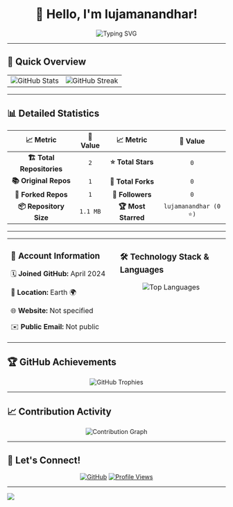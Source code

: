 <div align="center">

# 👋 Hello, I'm lujamanandhar!

<img src="https://readme-typing-svg.herokuapp.com?font=Fira+Code&size=22&duration=3000&pause=1000&color=00D4AA&center=true&vCenter=true&width=600&lines=Welcome+to+my+GitHub+profile!;2%2B+repositories+and+counting...;0+stars+earned+so+far!;Always+learning%2C+always+coding!" alt="Typing SVG" />

</div>



---

## 🎯 Quick Overview

<div align="center">

<table>
<tr>
<td align="center">
  <img src="https://github-readme-stats.vercel.app/api?username=lujamanandhar&show_icons=true&theme=tokyonight&hide_border=true&bg_color=0D1117&title_color=00D4AA&text_color=FFFFFF&icon_color=00D4AA" alt="GitHub Stats" />
</td>
<td align="center">
  <img src="https://github-readme-streak-stats.herokuapp.com/?user=lujamanandhar&theme=tokyonight&hide_border=true&background=0D1117&stroke=00D4AA&ring=00D4AA&fire=FF6B6B&currStreakLabel=00D4AA" alt="GitHub Streak" />
</td>
</tr>
</table>

</div>

---

## 📊 Detailed Statistics

<div align="center">

| 📈 **Metric** | 🔢 **Value** | 📈 **Metric** | 🔢 **Value** |
|:---:|:---:|:---:|:---:|
| **🏗️ Total Repositories** | `2` | **⭐ Total Stars** | `0` |
| **📚 Original Repos** | `1` | **🍴 Total Forks** | `0` |
| **🔄 Forked Repos** | `1` | **👥 Followers** | `0` |
| **📦 Repository Size** | `1.1 MB` | **🏆 Most Starred** | `lujamanandhar (0 ⭐)` |

</div>

---
<div align="center">
<table>
<tr>
<td valign="top" width="50%">

### 📅 Account Information

🗓️ **Joined GitHub:** April 2024

📍 **Location:** Earth 🌍

🌐 **Website:** Not specified

✉️ **Public Email:** Not public

</td>
<td valign="top" width="50%">

### 🛠️ Technology Stack & Languages

<div align="center">

<img src="https://github-readme-stats.vercel.app/api/top-langs/?username=lujamanandhar&layout=donut&theme=tokyonight&hide_border=true&bg_color=0D1117&title_color=00D4AA&text_color=FFFFFF&langs_count=5" alt="Top Languages" />

</div>

</td>
</tr>
</table>
</div>


## 🏆 GitHub Achievements

<div align="center">

<img src="https://github-profile-trophy.vercel.app/?username=lujamanandhar&theme=tokyonight&no-frame=true&no-bg=true&margin-w=4&column=7" alt="GitHub Trophies" />

</div>

---

## 📈 Contribution Activity

<div align="center">

<img src="https://github-readme-activity-graph.vercel.app/graph?username=lujamanandhar&bg_color=0D1117&color=00D4AA&line=00D4AA&point=FFFFFF&area=true&hide_border=true" alt="Contribution Graph" />

</div>

---

## 🤝 Let's Connect!

<div align="center">

[![GitHub](https://img.shields.io/badge/GitHub-000000?style=for-the-badge&logo=github&logoColor=white)](https://github.com/lujamanandhar)
[![Profile Views](https://komarev.com/ghpvc/?username=lujamanandhar&color=00D4AA&style=for-the-badge&label=PROFILE+VIEWS)](https://github.com/lujamanandhar)

</div>

---


<img src="https://capsule-render.vercel.app/api?type=waving&color=gradient&customColorList=6,11,20&height=100&section=footer&text=Thanks%20for%20visiting!&fontSize=24&fontColor=fff&animation=twinkling" />

</div>